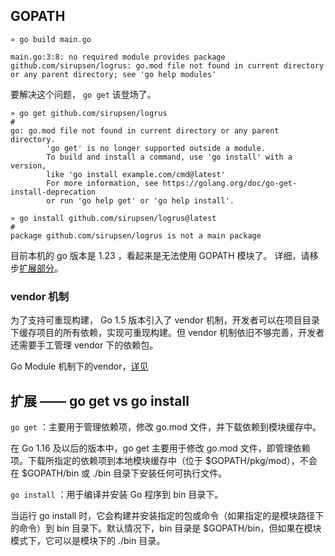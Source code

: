 ## GOPATH

```shell
» go build main.go

main.go:3:8: no required module provides package github.com/sirupsen/logrus: go.mod file not found in current directory or any parent directory; see 'go help modules'

```

要解决这个问题， `go get` 该登场了。

```shell
» go get github.com/sirupsen/logrus
# 
go: go.mod file not found in current directory or any parent directory.
        'go get' is no longer supported outside a module.
        To build and install a command, use 'go install' with a version,
        like 'go install example.com/cmd@latest'
        For more information, see https://golang.org/doc/go-get-install-deprecation
        or run 'go help get' or 'go help install'.

» go install github.com/sirupsen/logrus@latest
#
package github.com/sirupsen/logrus is not a main package
```

目前本机的 go 版本是 1.23 ，看起来是无法使用 GOPATH 模块了。
详细，请移步[扩展部分](#扩展--go-get-vs-go-install)。

### vendor 机制

为了支持可重现构建， Go 1.5 版本引入了 vendor 机制，开发者可以在项目目录下缓存项目的所有依赖，实现可重现构建。但 vendor 机制依旧不够完善，开发者还需要手工管理 vendor 下的依赖包。

Go Module 机制下的vendor，[详见](../module-demo-02/README.md#特殊应用-vendor)

## 扩展 —— go get vs go install

`go get` ：主要用于管理依赖项，修改 go.mod 文件，并下载依赖到模块缓存中。

在 Go 1.16 及以后的版本中，go get 主要用于修改 go.mod 文件，即管理依赖项。下载所指定的依赖项到本地模块缓存中（位于 $GOPATH/pkg/mod），不会在 $GOPATH/bin 或 ./bin 目录下安装任何可执行文件。

`go install` ：用于编译并安装 Go 程序到 bin 目录下。

当运行 go install 时，它会构建并安装指定的包或命令（如果指定的是模块路径下的命令）到 bin 目录下。默认情况下，bin 目录是 $GOPATH/bin，但如果在模块模式下，它可以是模块下的 ./bin 目录。

